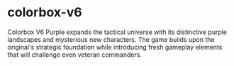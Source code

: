 # colorbox-v6
Colorbox V6 Purple expands the tactical universe with its distinctive purple landscapes and mysterious new characters. The game builds upon the original's strategic foundation while introducing fresh gameplay elements that will challenge even veteran commanders.

